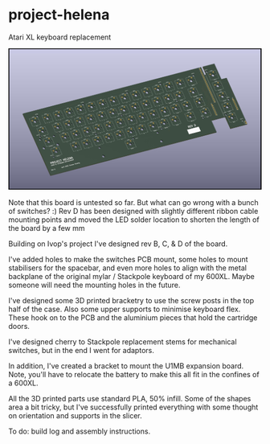 # project-helena
Atari XL keyboard replacement

![image](https://github.com/flemingt/project-helena/blob/main/Project%20Helena.jpg?raw=true)

Note that this board is untested so far. But what can go wrong with a bunch of switches? :)
Rev D has been designed with slightly different ribbon cable mounting points and moved the LED solder location to shorten the length of the board by a few mm

Building on Ivop's project I've designed rev B, C, & D of the board. 

I've added holes to make the switches PCB mount, some holes to mount stabilisers for the spacebar, and even more holes to align with the metal backplane of the original mylar / Stackpole keyboard of my 600XL. Maybe someone will need the mounting holes in the future. 

I've designed some 3D printed bracketry to use the screw posts in the top half of the case. Also some upper supports to minimise keyboard flex. These hook on to the PCB and the aluminium pieces that hold the cartridge doors.

I've designed cherry to Stackpole replacement stems for mechanical switches, but in the end I went for adaptors.

In addition, I've created a bracket to mount the U1MB expansion board. Note, you'll have to relocate the battery to make this all fit in the confines of a 600XL.

All the 3D printed parts use standard PLA, 50% infill. Some of the shapes area a bit tricky, but I've successfully printed everything with some thought on orientation and supports in the slicer.

To do:
build log and assembly instructions.
